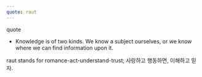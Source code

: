 ```yaml
---
quote: raut
---
```

quote
- Knowledge is of two kinds. We know a subject ourselves, or we know where we can find information upon it.

raut stands for romance-act-understand-trust; 사랑하고 행동하면, 이해하고 믿자.
